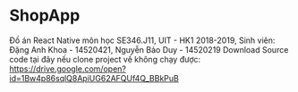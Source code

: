 # ShopApp
Đồ án React Native môn học SE346.J11, UIT - HK1 2018-2019, Sinh viên: Đặng Anh Khoa - 14520421, Nguyễn Bảo Duy - 14520219
Download Source code tại đây nếu clone project về không chạy được: https://drive.google.com/open?id=1Bw4p86sqlQ8ApiUG62AFQUf4Q_BBkPuB
